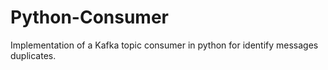 # Python-Consumer
Implementation of a Kafka topic consumer in python for identify messages duplicates.
